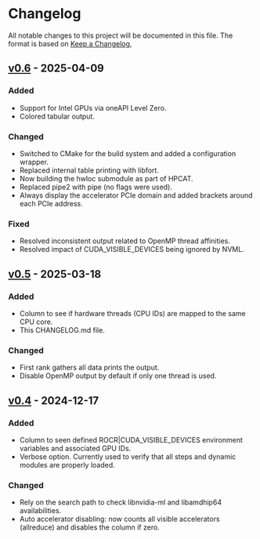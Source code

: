 # Changelog

All notable changes to this project will be documented in this file.
The format is based on [Keep a Changelog](https://keepachangelog.com/en/1.1.0/),

## [v0.6] - 2025-04-09

### Added

- Support for Intel GPUs via oneAPI Level Zero.
- Colored tabular output.

### Changed

- Switched to CMake for the build system and added a configuration wrapper.
- Replaced internal table printing with libfort.
- Now building the hwloc submodule as part of HPCAT.
- Replaced pipe2 with pipe (no flags were used).
- Always display the accelerator PCIe domain and added brackets around each PCIe address.

### Fixed

- Resolved inconsistent output related to OpenMP thread affinities.
- Resolved impact of CUDA_VISIBLE_DEVICES being ignored by NVML.


## [v0.5] - 2025-03-18

### Added

- Column to see if hardware threads (CPU IDs) are mapped to the same CPU core.
- This CHANGELOG.md file.

### Changed

- First rank gathers all data prints the output.
- Disable OpenMP output by default if only one thread is used.


## [v0.4] - 2024-12-17

### Added

- Column to seen defined ROCR|CUDA_VISIBLE_DEVICES environment variables and associated GPU IDs.
- Verbose option. Currently used to verify that all steps and dynamic modules are properly loaded.

### Changed

- Rely on the search path to check libnvidia-ml and libamdhip64 availabilities.
- Auto accelerator disabling: now counts all visible accelerators (allreduce) and disables the column if zero.

[v0.6]: https://github.com/HewlettPackard/hpcat/compare/v0.5...v0.6
[v0.5]: https://github.com/HewlettPackard/hpcat/compare/v0.4...v0.5
[v0.4]: https://github.com/HewlettPackard/hpcat/compare/v0.3...v0.4

